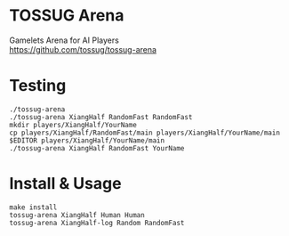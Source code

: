 TOSSUG Arena
============
Gamelets Arena for AI Players  
<https://github.com/tossug/tossug-arena>

Testing
=======
	./tossug-arena
	./tossug-arena XiangHalf RandomFast RandomFast
	mkdir players/XiangHalf/YourName
	cp players/XiangHalf/RandomFast/main players/XiangHalf/YourName/main
	$EDITOR players/XiangHalf/YourName/main
	./tossug-arena XiangHalf RandomFast YourName

Install & Usage
===============
	make install
	tossug-arena XiangHalf Human Human
	tossug-arena XiangHalf-log Random RandomFast
